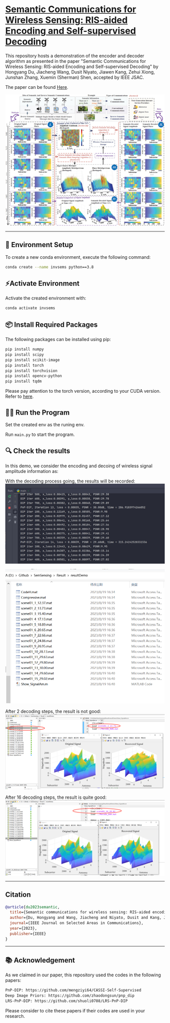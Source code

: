 # [Semantic Communications for Wireless Sensing: RIS-aided Encoding and Self-supervised Decoding](https://hongyangdu.github.io/SemSensing/)

This repository hosts a demonstration of the encoder and decoder algorithm as presented in the paper "Semantic Communications for Wireless Sensing: RIS-aided Encoding and Self-supervised Decoding" by Hongyang Du, Jiacheng Wang, Dusit Niyato, Jiawen Kang, Zehui Xiong, Junshan Zhang, Xuemin (Sherman) Shen, accepted by IEEE JSAC.

The paper can be found [Here](https://arxiv.org/abs/2211.12727).

![System Model](readme/img0.jpg)

---

## 🔧 Environment Setup

To create a new conda environment, execute the following command:

```bash
conda create --name invsems python==3.8
```

## ⚡Activate Environment

Activate the created environment with:

```bash
conda activate invsems
```

## 📦 Install Required Packages

The following packages can be installed using pip:

```bash
pip install numpy
pip install scipy
pip install scikit-image
pip install torch
pip install torchvision
pip install opencv-python
pip install tqdm
```
Please pay attention to the torch version, according to your CUDA version. Refer to [here](https://pytorch.org/get-started/locally/).


## 🏃‍♀️ Run the Program

Set the created env as the runing env.

Run `main.py` to start the program.

## 🔍 Check the results

In this demo, we consider the encoding and decoing of wireless signal amplitude information as:

With the decoding process going, the results will be recorded:
![Set Pycharm](readme/img1.png)

![Set Pycharm](readme/img2.png)

After 2 decoding steps, the result is not good:
![Set Pycharm](readme/img4.png)

After 16 decoding steps, the result is quite good:
![Set Pycharm](readme/img3.png)


---

## Citation

```bibtex
@article{du2023semantic,
  title={Semantic communications for wireless sensing: RIS-aided encoding and self-supervised decoding},
  author={Du, Hongyang and Wang, Jiacheng and Niyato, Dusit and Kang, Jiawen and Xiong, Zehui and Zhang, Junshan and Shen, Xuemin},
  journal={IEEE Journal on Selected Areas in Communications},
  year={2023},
  publisher={IEEE}
}
```

---

## 📚 Acknowledgement

As we claimed in our paper, this repository used the codes in the following papers:

```bash
PnP-DIP: https://github.com/mengziyi64/CASSI-Self-Supervised
Deep Image Priors: https://github.com/zhaodongsun/pnp_dip
LRS-PnP-DIP: https://github.com/shuoli0708/LRS-PnP-DIP
```

Please consider to cite these papers if their codes are used in your research.
